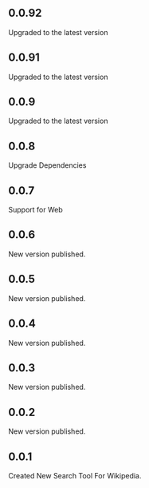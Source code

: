 ## 0.0.92

Upgraded to the latest version

## 0.0.91

Upgraded to the latest version

## 0.0.9

Upgraded to the latest version

## 0.0.8

Upgrade Dependencies

## 0.0.7

Support for Web

## 0.0.6

New version published.

## 0.0.5

New version published.

## 0.0.4

New version published.

## 0.0.3

New version published.

## 0.0.2

New version published.

## 0.0.1

Created New Search Tool For Wikipedia.
